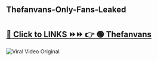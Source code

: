 
 ## Thefanvans-Only-Fans-Leaked

# <h2><a href="https://clipsfans.com/Thefanvans&ref=git">🔗 Click to LINKS ⏩⏩ 👉 🟢 Thefanvans </a></h2>

<a href="https://clipsfans.com/Thefanvans&ref=git" rel="nofollow" data-target="animated-image.originalLink"><img src="https://i.ibb.co.com/xMMVF88/686577567.gif" alt="Viral Video Original" style="max-width: 100%; display: inline-block;" data-target="animated-image.originalImage"></a>
